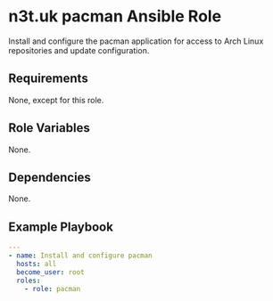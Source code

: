 # n3t.uk pacman Ansible Role

Install and configure the pacman application for access to Arch Linux
repositories and update configuration.

## Requirements

None, except for this role.

## Role Variables

None.

## Dependencies

None.

## Example Playbook

```yaml
---
- name: Install and configure pacman
  hosts: all
  become_user: root
  roles:
    - role: pacman
```
